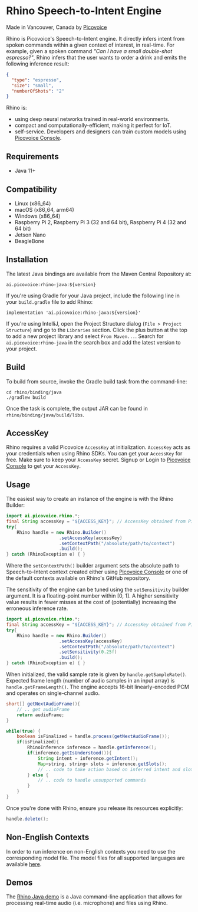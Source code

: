 # Rhino Speech-to-Intent Engine

Made in Vancouver, Canada by [Picovoice](https://picovoice.ai)

Rhino is Picovoice's Speech-to-Intent engine. It directly infers intent from spoken commands within a given context of
interest, in real-time. For example, given a spoken command *"Can I have a small double-shot espresso?"*, Rhino infers that the user wants to order a drink and emits the following inference result:

```json
{
  "type": "espresso",
  "size": "small",
  "numberOfShots": "2"
}
```

Rhino is:

* using deep neural networks trained in real-world environments.
* compact and computationally-efficient, making it perfect for IoT.
* self-service. Developers and designers can train custom models using [Picovoice Console](https://picovoice.ai/console/).


## Requirements

- Java 11+

## Compatibility

- Linux (x86_64)
- macOS (x86_64, arm64)
- Windows (x86_64)
- Raspberry Pi 2, Raspberry Pi 3 (32 and 64 bit), Raspberry Pi 4 (32 and 64 bit)
- Jetson Nano
- BeagleBone

## Installation

The latest Java bindings are available from the Maven Central Repository at:

```console
ai.picovoice:rhino-java:${version}
```

If you're using Gradle for your Java project, include the following line in your `build.gradle` file to add Rhino:
```console
implementation 'ai.picovoice:rhino-java:${version}'
```

If you're using IntelliJ, open the Project Structure dialog (`File > Project Structure`) and go to the `Libraries` section.
Click the plus button at the top to add a new project library and select `From Maven...`. Search for `ai.picovoice:rhino-java`
in the search box and add the latest version to your project.

## Build

To build from source, invoke the Gradle build task from the command-line:
```console
cd rhino/binding/java
./gradlew build
```

Once the task is complete, the output JAR can be found in `rhino/binding/java/build/libs`.

## AccessKey

Rhino requires a valid Picovoice `AccessKey` at initialization. `AccessKey` acts as your credentials when using Rhino SDKs.
You can get your `AccessKey` for free. Make sure to keep your `AccessKey` secret. 
Signup or Login to [Picovoice Console](https://console.picovoice.ai/) to get your `AccessKey`.

## Usage

The easiest way to create an instance of the engine is with the Rhino Builder:

```java
import ai.picovoice.rhino.*;
final String accessKey = "${ACCESS_KEY}"; // AccessKey obtained from Picovoice Console (https://picovoice.ai/console/)
try{
    Rhino handle = new Rhino.Builder()
                    .setAccessKey(accessKey)
                    .setContextPath("/absolute/path/to/context")
                    .build();
} catch (RhinoException e) { }
```


Where the `setContextPath()` builder argument sets the absolute path to Speech-to-Intent context created either using
[Picovoice Console](https://picovoice.ai/console/) or one of the default contexts available on Rhino's GitHub repository.

The sensitivity of the engine can be tuned using the `setSensitivity` builder argument. It is a floating-point number within
[0, 1]. A higher sensitivity value results in fewer misses at the cost of (potentially) increasing the erroneous
inference rate.

```java
import ai.picovoice.rhino.*;
final String accessKey = "${ACCESS_KEY}"; // AccessKey obtained from Picovoice Console (https://picovoice.ai/console/)
try{
    Rhino handle = new Rhino.Builder()
                    .setAccessKey(accessKey)
                    .setContextPath("/absolute/path/to/context")
                    .setSensitivity(0.25f)
                    .build();
} catch (RhinoException e) { }
```

When initialized, the valid sample rate is given by `handle.getSampleRate()`. Expected frame length (number of audio samples
in an input array) is `handle.getFrameLength()`. The engine accepts 16-bit linearly-encoded PCM and operates on
single-channel audio.

```java
short[] getNextAudioFrame(){
    // .. get audioFrame
    return audioFrame;
}

while(true) {
    boolean isFinalized = handle.process(getNextAudioFrame());   
    if(isFinalized){
        RhinoInference inference = handle.getInference();
        if(inference.getIsUnderstood()){
            String intent = inference.getIntent();
            Map<string, string> slots = inference.getSlots();
            // .. code to take action based on inferred intent and slot values              
        } else {
            // .. code to handle unsupported commands
        }        
    }
}
```

Once you're done with Rhino, ensure you release its resources explicitly:

```java
handle.delete();
```

## Non-English Contexts

In order to run inference on non-English contexts you need to use the corresponding model file. The model files for all supported languages are available [here](/lib/common).

## Demos

The [Rhino Java demo](/demo/java) is a Java command-line application that allows for 
processing real-time audio (i.e. microphone) and files using Rhino.

